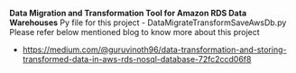 **Data Migration and Transformation Tool for Amazon RDS Data Warehouses**
Py file for this project - DataMigrateTransformSaveAwsDb.py
Please refer below mentioned blog to know more about this project
  - https://medium.com/@guruvinoth96/data-transformation-and-storing-transformed-data-in-aws-rds-nosql-database-72fc2ccd06f8
